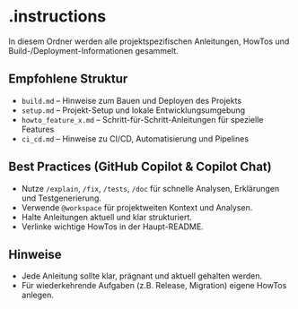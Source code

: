 # .instructions

In diesem Ordner werden alle projektspezifischen Anleitungen, HowTos und Build-/Deployment-Informationen gesammelt.

## Empfohlene Struktur
- `build.md` – Hinweise zum Bauen und Deployen des Projekts
- `setup.md` – Projekt-Setup und lokale Entwicklungsumgebung
- `howto_feature_x.md` – Schritt-für-Schritt-Anleitungen für spezielle Features
- `ci_cd.md` – Hinweise zu CI/CD, Automatisierung und Pipelines

## Best Practices (GitHub Copilot & Copilot Chat)
- Nutze `/explain`, `/fix`, `/tests`, `/doc` für schnelle Analysen, Erklärungen und Testgenerierung.
- Verwende `@workspace` für projektweiten Kontext und Analysen.
- Halte Anleitungen aktuell und klar strukturiert.
- Verlinke wichtige HowTos in der Haupt-README.

## Hinweise
- Jede Anleitung sollte klar, prägnant und aktuell gehalten werden.
- Für wiederkehrende Aufgaben (z.B. Release, Migration) eigene HowTos anlegen.
